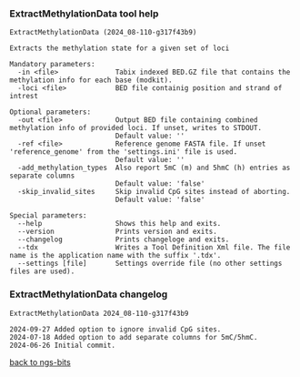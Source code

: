 ### ExtractMethylationData tool help
	ExtractMethylationData (2024_08-110-g317f43b9)
	
	Extracts the methylation state for a given set of loci
	
	Mandatory parameters:
	  -in <file>              Tabix indexed BED.GZ file that contains the methylation info for each base (modkit).
	  -loci <file>            BED file containig position and strand of intrest
	
	Optional parameters:
	  -out <file>             Output BED file containing combined methylation info of provided loci. If unset, writes to STDOUT.
	                          Default value: ''
	  -ref <file>             Reference genome FASTA file. If unset 'reference_genome' from the 'settings.ini' file is used.
	                          Default value: ''
	  -add_methylation_types  Also report 5mC (m) and 5hmC (h) entries as separate columns
	                          Default value: 'false'
	  -skip_invalid_sites     Skip invalid CpG sites instead of aborting.
	                          Default value: 'false'
	
	Special parameters:
	  --help                  Shows this help and exits.
	  --version               Prints version and exits.
	  --changelog             Prints changeloge and exits.
	  --tdx                   Writes a Tool Definition Xml file. The file name is the application name with the suffix '.tdx'.
	  --settings [file]       Settings override file (no other settings files are used).
	
### ExtractMethylationData changelog
	ExtractMethylationData 2024_08-110-g317f43b9
	
	2024-09-27 Added option to ignore invalid CpG sites.
	2024-07-18 Added option to add separate columns for 5mC/5hmC.
	2024-06-26 Initial commit.
[back to ngs-bits](https://github.com/imgag/ngs-bits)